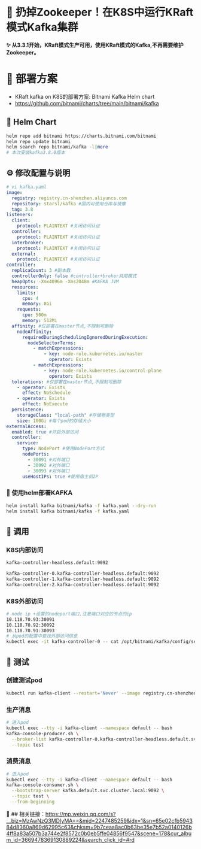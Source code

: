 # 🚀 扔掉Zookeeper！在K8S中运行KRaft模式Kafka集群

**✨ 从3.3.1开始，KRaft模式生产可用，使用KRaft模式的Kafka,不再需要维护Zookeeper。**

# 🔧 部署方案

* KRaft kafka on K8S的部署方案: Bitnami Kafka Helm chart
* https://github.com/bitnami/charts/tree/main/bitnami/kafka

## 💾  Helm Chart
```bash
helm repo add bitnami https://charts.bitnami.com/bitnami
helm repo update bitnami 
helm search repo bitnami/kafka -l|more
# 本次安装kafka3.8.0版本
```
## ⚙️  修改配置与说明
```yaml
# vi kafka.yaml 
image:
  registry: registry.cn-shenzhen.aliyuncs.com
  repository: starsl/kafka #国内可使用仓库与镜像
  tag: 3.8
listeners:
  client:
    protocol: PLAINTEXT #关闭访问认证
  controller:
    protocol: PLAINTEXT #关闭访问认证
  interbroker:
    protocol: PLAINTEXT #关闭访问认证
  external:
    protocol: PLAINTEXT #关闭访问认证
controller:
  replicaCount: 3 #副本数
  controllerOnly: false #controller+broker共用模式
  heapOpts: -Xmx4096m -Xms2048m #KAFKA JVM
  resources:
    limits:
      cpu: 4 
      memory: 8Gi
    requests:
      cpu: 500m
      memory: 512Mi
  affinity: #仅部署在master节点,不限制可删除
    nodeAffinity:
      requiredDuringSchedulingIgnoredDuringExecution:
        nodeSelectorTerms:
          - matchExpressions:
              - key: node-role.kubernetes.io/master
                operator: Exists
          - matchExpressions:
              - key: node-role.kubernetes.io/control-plane
                operator: Exists
  tolerations: #仅部署在master节点,不限制可删除
    - operator: Exists
      effect: NoSchedule
    - operator: Exists
      effect: NoExecute
  persistence:
    storageClass: "local-path" #存储卷类型
    size: 100Gi #每个pod的存储大小
externalAccess:
  enabled: true #开启外部访问
  controller:
    service:
      type: NodePort #使用NodePort方式
      nodePorts:
        - 30091 #对外端口
        - 30092 #对外端口
        - 30093 #对外端口
      useHostIPs: true #使用宿主机IP
```
###  🥇 使用helm部署KAFKA
```bash
helm install kafka bitnami/kafka -f kafka.yaml --dry-run
helm install kafka bitnami/kafka -f kafka.yaml
```

## 📌 调用
### K8S内部访问
```bash
kafka-controller-headless.default:9092

kafka-controller-0.kafka-controller-headless.default:9092
kafka-controller-1.kafka-controller-headless.default:9092
kafka-controller-2.kafka-controller-headless.default:9092
```

### K8S外部访问
```bash
# node ip +设置的nodeport端口,注意端口对应的节点的ip
10.118.70.93:30091    
10.118.70.92:30092    
10.118.70.91:30093
# 从pod的配置中查找外部访问信息
kubectl exec -it kafka-controller-0 -- cat /opt/bitnami/kafka/config/server.properties | grep advertised.listeners
```

## 🌈 测试
### 创建测试pod
```bash
kubectl run kafka-client --restart='Never' --image registry.cn-shenzhen.aliyuncs.com/starsl/kafka:3.8 --namespace default --command -- sleep infinity
```
### 生产消息
```bash
# 进入pod
kubectl exec --tty -i kafka-client --namespace default -- bash
kafka-console-producer.sh \
  --broker-list kafka-controller-0.kafka-controller-headless.default.svc.cluster.local:9092,kafka-controller-1.kafka-controller-headless.default.svc.cluster.local:9092,kafka-controller-2.kafka-controller-headless.default.svc.cluster.local:9092 \
  --topic test
```
### 消费消息
```bash
# 进入pod
kubectl exec --tty -i kafka-client --namespace default -- bash
kafka-console-consumer.sh \
  --bootstrap-server kafka.default.svc.cluster.local:9092 \
  --topic test \
  --from-beginning
```

 🔗 ## 相关链接：https://mp.weixin.qq.com/s?__biz=MzAwNzQ3MDIyMA==&mid=2247485259&idx=1&sn=65e02cfb594384d8360a869d62995c63&chksm=9b7ceaa8ac0b63be35e7b52a0140126b4ff8a83a507b3a744e2f8572c0b0eb5ffe04856f9547&scene=178&cur_album_id=3669478369130889224&search_click_id=#rd
